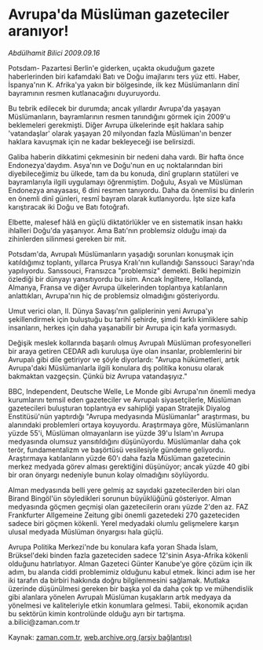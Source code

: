 # Avrupa'da Müslüman gazeteciler aranıyor!

*Abdülhamit Bilici 2009.09.16*

<tr><td class="metin" colspan="2" style="padding-top: 20px; padding-left: 5px; padding-right: 10px;">Potsdam- Pazartesi Berlin'e giderken, uçakta okuduğum gazete haberlerinden biri kafamdaki Batı ve Doğu imajlarını ters yüz etti. Haber, İspanya'nın K. Afrika'ya yakın bir bölgesinde, ilk kez Müslümanların dinî bayramının resmen kutlanacağını duyuruyordu.</td></tr><tr><td class="metin" colspan="2" style="padding-top: 20px; padding-left: 5px; padding-right: 10px;"><p>Bu tebrik edilecek bir durumda; ancak yıllardır Avrupa'da yaşayan Müslümanların, bayramlarının resmen tanındığını görmek için 2009'u beklemeleri gerekmişti. Diğer Avrupa ülkelerinde eşit haklara sahip 'vatandaşlar' olarak yaşayan 20 milyondan fazla Müslüman'ın benzer haklara kavuşmak için ne kadar bekleyeceği ise belirsizdi.
<p>Galiba haberin dikkatimi çekmesinin bir nedeni daha vardı. Bir hafta önce Endonezya'daydım. Asya'nın ve Doğu'nun en uç noktalarından biri diyebileceğimiz bu ülkede, tam da bu konuda, dinî grupların statüleri ve bayramlarıyla ilgili uygulamayı öğrenmiştim. Doğulu, Asyalı ve Müslüman Endonezya anayasası, 6 dini resmen tanıyordu. Daha da önemlisi bu dinlerin en önemli dinî günleri, resmî bayram olarak kutlanıyordu. İşte size kafa karıştıracak iki Doğu ve Batı fotoğrafı.
<p>Elbette, malesef hâlâ en güçlü diktatörlükler ve en sistematik insan hakkı ihlalleri Doğu'da yaşanıyor. Ama Batı'nın problemsiz olduğu imajı da zihinlerden silinmesi gereken bir mit.
<p>Potsdam'da, Avrupalı Müslümanların yaşadığı sorunları konuşmak için katıldığımız toplantı, yıllarca Prusya Kralı'nın kullandığı Sanssouci Sarayı'nda yapılıyordu. Sanssouci, Fransızca "problemsiz" demekti. Belki hepimizin özlediği bir dünyayı yansıtıyordu bu isim. Ancak İngiltere, Hollanda, Almanya, Fransa ve diğer Avrupa ülkelerinden toplantıya katılanların anlattıkları, Avrupa'nın hiç de problemsiz olmadığını gösteriyordu.
<p>Umut verici olan, II. Dünya Savaşı'nın galiplerinin yeni Avrupa'yı şekillendirmek için buluştuğu bu tarihî şehirde, şimdi farklı kimliklere sahip insanların, herkes için daha yaşanabilir bir Avrupa için kafa yormasıydı.
<p>Değişik meslek kollarında başarılı olmuş Avrupalı Müslüman profesyonelleri bir araya getiren CEDAR adlı kuruluşa üye olan insanlar, problemlerini bir Avrupalı gibi dile getiriyor ve şöyle diyorlardı: "Avrupa hükümetleri, artık Avrupa'daki Müslümanlarla ilgili konulara dış politika konusu olarak bakmaktan vazgeçsin. Çünkü biz Avrupa vatandaşıyız." 
<p>BBC, Independent, Deutsche Welle, Le Monde gibi Avrupa'nın önemli medya kurumlarını temsil eden gazeteciler ve Avrupalı siyasetçilerle, Müslüman gazetecileri buluşturan toplantıya ev sahipliği yapan Stratejik Diyalog Enstitüsü'nün yaptırdığı "Avrupa medyasında Müslümanlar" araştırması, bu alanındaki problemleri ortaya koyuyordu. Araştırmaya göre, Müslümanların yüzde 55'i, Müslüman olmayanların ise yüzde 39'u İslam'ın Avrupa medyasında olumsuz yansıtıldığını düşünüyordu. Müslümanlar daha çok terör, fundamentalizm ve başörtüsü vesilesiyle gündeme geliyordu. Araştırmaya katılanların yüzde 60'ı daha fazla Müslüman gazetecinin merkez medyada görev alması gerektiğini düşünüyor; ancak yüzde 40 gibi bir oran önyargı nedeniyle bunun kolay olmadığını söylüyordu.
<p>Alman medyasında belli yere gelmiş az sayıdaki gazetecilerden biri olan Birand Bingöl'ün söyledikleri sorunun büyüklüğünü gösteriyor. Alman medyasında göçmen geçmişi olan gazetecilerin oranı yüzde 2'den az. FAZ Frankfurter Allgemeine Zeitung gibi önemli gazetedeki 270 gazeteciden sadece biri göçmen kökenli. Yerel medyadaki olumlu gelişmelere karşın ulusal medyada Müslüman önyargısı hala güçlü.
<p>Avrupa Politika Merkezi'nde bu konulara kafa yoran Shada İslam, Brüksel'deki binden fazla gazeteciden sadece 12'sinin Asya-Afrika kökenli olduğunu hatırlatıyor. Alman Gazeteci Günter Kanube'ye göre çözüm için ilk adım, bu alanda ciddi problemimiz olduğunu kabul etmek. İkinci adım ise her iki tarafın da birbiri hakkında doğru bilgilenmesini sağlamak. Mutlaka üzerinde düşünülmesi gereken bir başka yol da daha çok tıp ve mühendislik gibi alanlara yönelen Avrupalı Müslüman kuşakların artık medyaya da yönelmesi ve kaliteleriyle etkin konumlara gelmesi. Tabii, ekonomik açıdan bu sektörün kimin kontrolünde olduğu ayrı bir tartışma. a.bilici@zaman.com.tr<br/></p></p></p></p></p></p></p></p></p></td></tr>

Kaynak: [zaman.com.tr](http://zaman.com.tr/yazar.do?yazino=892899), [web.archive.org (arşiv bağlantısı)](http://web.archive.org/web/20090925135157/http://www.zaman.com.tr:80/yazar.do?yazino=892899)
